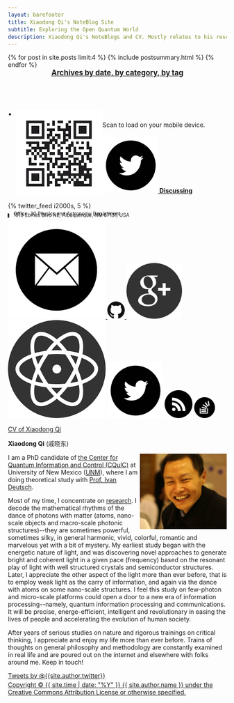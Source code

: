 ```yaml
---
layout: barefooter
title: Xiaodong Qi's NoteBlog Site
subtitle: Exploring the Open Quantum World
description: Xiaodong Qi's NoteBlogs and CV. Mostly relates to his research done at the Center for Quantum Information and Control (CQuIC), University of New Mexico.
---
```


<div class="row">

 <!-- <span> -->
 <div class="col-md-7 col-md-offset-1 col-sm-12">
  <div class="row">
      {% for post in site.posts limit:4 %}
      {% include postsummary.html %}
      {% endfor %}
  </div>
  <div class="row">
    <div style="font-weight:bold; text-align:center;font-size:1.2em;">
     <i class="glyphicon glyphicon-chevron-left"></i> <a href="/archives.html">Archives by date, </a>
     <i class="glyphicon glyphicon-list"></i> <a href="/categories.html">by category, </a>
     <i class="glyphicon glyphicon-tag"></i> <a href="/tags.html">by tag</a>
    </div>
  </div>
  <br><br><br><br>
  <div class="row">
    <div class="col-md-4 col-sm-3">
      <ul class="unstyled">
        <li style="margin:-6px"> <img alt="QR Code" src="/assets/img/qrcode.33561508.png" align="left"></li>
      </ul>
      <p>Scan to load on your mobile device.</p>
    </div>
    <div class="col-md-8 col-sm-9">
       <div class="row">
    <!-- <div class="span3" style="width:350px; align:right;text-align:left;"> -->
           <h4><a property="account" href="https://twitter.com/{{site.author.twitter}}" onclick="recordOutboundLink(this, 'Outbound Links', 'Twitter'); return false;"><img src="/assets/img/icon-twitter.png" alt="Twitter"> Discussing </a></h4>
              <div class="excerpt" height="300px">
                <div class="scroll">
                  {% twitter_feed i2000s, 5 %}
                </div>
              </div>  
    <!-- </div> -->
        <ul class="unstyled" style="font-size:.8em;line-height:.8em; align:left;">
          <li style="margin:-6px"> Office: 30 Physics and Astronomy Department</li>
          <li style="margin:-6px">         1919 Lomas Blvd NE, Albuquerque, NM 87131, USA</li>
          <li style="margin:-6px"> </li>
        </ul>
       </div>
       <div class="row">
         <div class="row">
           <a href="mailto:i2000s@hotmail.com" onClick="recordOutboundLink(this, 'Outbound Links', 'email'); return false;"><img src="/assets/img/icon-email.png" alt="email"> </a>
           <a href="https://github.com/i2000s" onClick="recordOutboundLink(this, 'Outbound Links', 'Github'); return false;"><img src="/assets/img/icon-github.png" alt="github"> </a>
           <a href="https://plus.google.com/+XiaodongQi"><img src="/assets/img/icon-gplus.png" alt="G+"></a>
           <a href="http://scholar.google.com/citations?user=6FdqHlIAAAAJ&hl=en"><img src="/assets/img/icon-scholar.png" alt="GoogleScholar"></a>
           <a href="https://twitter.com/i2000s"><img src="/assets/img/icon-twitter.png" alt="Twitter"></a>
           <a href="/atom.xml" onClick="recordOutboundLink(this, 'Outbound Links', 'RSS'); return false;"><img src="/assets/img/icon-rss.png" alt="feed"></a>
           <a href="http://physics.stackexchange.com/users/37682/xiaodong-qi"><img src="/assets/img/icon-stackoverflow.png" alt="Physics Stackexchange"></a>  
         </div>
         <p style="text-align:left"><a href="/CV-XiaodongQi.pdf">CV of Xiaodong Qi</a></p>
      </div>
     <!-- <br><br><br> -->
    </div>
    <!-- Add the extra clearfix for only the required viewport -->
    <div class="clearfix visible-sm-block visible-md-block"></div>
  </div> 
 </div>
 <!-- </span> -->


 <div class="col-md-4 col-sm-12">

  <b>Xiaodong Qi</b> (<span font="sans-serif">戚晓东</span>)<br>

  <div class="team-member">
  <img class="img-responsive img-circle" alt="" src="/assets/img/qi2016.jpg" align="right" width=200px>
  </div>

  I am a PhD candidate of
  <a href="http://cquic.org">the Center for Quantum Information and Control (CQuIC)</a> at University of New Mexico (<a href="http://www.unm.edu">UNM</a>), where
  I am doing theoretical study with <a href="http://cquic.unm.edu/deutsch-group/">Prof. Ivan Deutsch</a>.

  Most of my time, I concentrate on <a href="/research.html">research</a>.
  I decode the mathematical rhythms of the dance of photons with matter (atoms, nano-scale objects and macro-scale photonic structures)--they are sometimes powerful, sometimes silky, in general harmonic, vivid, colorful, romantic and marvelous yet with a bit of mystery.
  My earliest study began with the energetic nature of light, and was discovering novel approaches to generate bright and coherent light in a given pace (frequency) based on the resonant play of light with well structured crystals and semiconductor structures.
  Later, I appreciate the other aspect of the light more than ever before, that is to employ weak light as the carry of information, and again via the dance with atoms on some nano-scale structures.
  I feel this study on few-photon and micro-scale platforms could open a door to a new era of information processing--namely, quantum information processing and communications.
  It will be precise, energe-efficient, intelligent and revolutionary in easing the lives of people and accelerating the evolution of human society.

  After years of serious studies on nature and rigorous trainings on critical thinking, I appreciate and enjoy my life more than ever before.
  Trains of thoughts on general philosophy and methodology are constantly examined in real life and are poured out on the internet and elsewhere with folks around me. Keep in touch!

  <a class="twitter-timeline" href="https://twitter.com/{{site.author.twitter}}" data-widget-id="704862944484421633" data-chrome="transparent noborders noscrollbar" width="360px" height="400px">Tweets by @{{site.author.twitter}}</a>
  <script>!function(d,s,id){var js,fjs=d.getElementsByTagName(s)[0],p=/^http:/.test(d.location)?'http':'https';if(!d.getElementById(id)){js=d.createElement(s);js.id=id;js.src=p+"://platform.twitter.com/widgets.js";fjs.parentNode.insertBefore(js,fjs);}}(document,"script","twitter-wjs");</script>

 </div>
</div>
<!-- Add the extra clearfix for only the required viewport -->
<div class="clearfix visible-md-block"></div>
<div class="row" style="margin:-10px 0 10px; align:center; vertical-align:middle; clear:both;">
  <!-- <div class="span12" align="center" vertical-align="middle"> -->
  <a rel="license" href="https://creativecommons.org/licenses/by/4.0/">
        <span align="center" margin-top="-10px">Copyright &copy; {{ site.time | date: "%Y" }} {{ site.author.name }} under the Creative Commons Attribution License or otherwise specified. </span></a>
  <!-- </div> -->
  <br>
</div>
</div>
</body>
</html>
